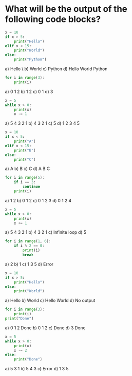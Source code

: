 # What will be the output of the following code blocks?

```python
x = 10
if x > 5:
    print("Hello")
elif x < 15:
    print("World")
else:
    print("Python")
```
a) Hello \\
b) World
c) Python
d) Hello World Python

```python
for i in range(3):
    print(i)
```
a) 0 1 2 
b) 1 2
c) 0 1
d) 3 

```python
x = 5
while x > 0:
    print(x)
    x -= 1
```
a) 5 4 3 2 1
b) 4 3 2 1
c) 5
d) 1 2 3 4 5

```python
x = 10
if x < 5:
    print("A")
elif x < 15:
    print("B")
else:
    print("C")
```
a) A
b) B
c) C
d) A B C

```python
for i in range(5):
    if i == 3:
        continue
    print(i)
```
a) 1 2
b) 0 1 2
c) 0 1 2 3
d) 0 1 2 4

```python
x = 5
while x > 0:
    print(x)
    x += 1
```
a) 5 4 3 2 1
b) 4 3 2 1
c) Infinite loop
d) 5

```python
for i in range(1, 6):
    if i % 2 == 0:
        print(i)
        break
```
a) 2
b) 1
c) 1 3 5
d) Error

```python
x = 10
if x > 5:
    print("Hello")
else:
    print("World")
```
a) Hello
b) World
c) Hello World
d) No output

```python
for i in range(3):
    print(i)
print("Done")
```
a) 0 1 2 Done
b) 0 1 2
c) Done
d) 3 Done

```python
x = 5
while x > 0:
    print(x)
    x -= 2
else:
    print("Done")
```
a) 5 3 1
b) 5 4 3
c) Error
d) 1 3 5

